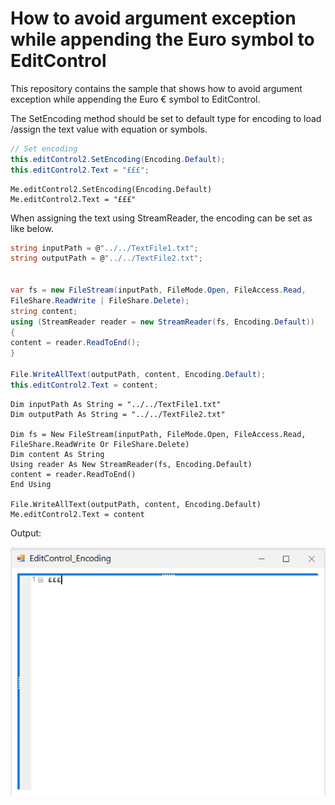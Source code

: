 # How to avoid argument exception while appending the Euro symbol to EditControl
This repository contains the sample that shows how to avoid argument exception while appending the Euro € symbol to EditControl.

The SetEncoding method should be set to default type for encoding to load /assign the text value with equation or symbols. 

```C#
// Set encoding 
this.editControl2.SetEncoding(Encoding.Default);
this.editControl2.Text = "£££";
```

```VB
Me.editControl2.SetEncoding(Encoding.Default)
Me.editControl2.Text = "£££"
```

When assigning the text using StreamReader, the encoding can be set as like below.

```C#
string inputPath = @"../../TextFile1.txt";
string outputPath = @"../../TextFile2.txt";


var fs = new FileStream(inputPath, FileMode.Open, FileAccess.Read,
FileShare.ReadWrite | FileShare.Delete);
string content;
using (StreamReader reader = new StreamReader(fs, Encoding.Default))
{
content = reader.ReadToEnd();
}

File.WriteAllText(outputPath, content, Encoding.Default);
this.editControl2.Text = content;
```
```VB
Dim inputPath As String = "../../TextFile1.txt"
Dim outputPath As String = "../../TextFile2.txt"

Dim fs = New FileStream(inputPath, FileMode.Open, FileAccess.Read, FileShare.ReadWrite Or FileShare.Delete)
Dim content As String
Using reader As New StreamReader(fs, Encoding.Default)
content = reader.ReadToEnd()
End Using

File.WriteAllText(outputPath, content, Encoding.Default)
Me.editControl2.Text = content
```


Output:

![EditControl_Encoding](EditControl_Encoding.png)
